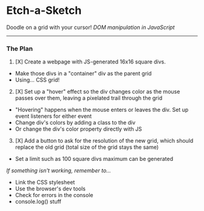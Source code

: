 # Etch-a-Sketch  
Doodle on a grid with your cursor! 
*DOM manipulation in JavaScript*

---

### The Plan
1. [X] Create a webpage with JS-generated 16x16 square divs.
- Make those divs in a "container" div as the parent grid
- Using... CSS grid!

2. [X] Set up a "hover" effect so the div changes color as the mouse passes over them, leaving a pixelated trail through the grid
- "Hovering" happens when the mouse enters or leaves the div. Set up event listeners for either event
- Change div's colors by adding a class to the div
- Or change the div's color property directly with JS

3. [X] Add a button to ask for the resolution of the new grid, which should replace the old grid (total size of the grid stays the same)
- Set a limit such as 100 square divs maximum can be generated

*If something isn't working, remember to...*
- Link the CSS stylesheet
- Use the browser's dev tools
- Check for errors in the console
- console.log() stuff




